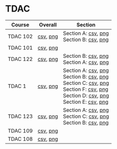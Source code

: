 # TDAC

| Course | Overall | Section |
| ------ | ------- | ------- |
| TDAC 102 | [csv](https://github.com/UCSD-Historical-Enrollment-Data//Users/ryanbatubara/Desktop/2024Spring/blob/main/overall/TDAC%20102.csv), [png](https://raw.githubusercontent.com/UCSD-Historical-Enrollment-Data//Users/ryanbatubara/Desktop/2024Spring/main/plot_overall/TDAC%20102.png) | Section A: [csv](https://github.com/UCSD-Historical-Enrollment-Data//Users/ryanbatubara/Desktop/2024Spring/blob/main/section/TDAC%20102_A.csv), [png](https://raw.githubusercontent.com/UCSD-Historical-Enrollment-Data//Users/ryanbatubara/Desktop/2024Spring/main/plot_section/TDAC%20102_A.png)<br>Section B: [csv](https://github.com/UCSD-Historical-Enrollment-Data//Users/ryanbatubara/Desktop/2024Spring/blob/main/section/TDAC%20102_B.csv), [png](https://raw.githubusercontent.com/UCSD-Historical-Enrollment-Data//Users/ryanbatubara/Desktop/2024Spring/main/plot_section/TDAC%20102_B.png) |
| TDAC 101 | [csv](https://github.com/UCSD-Historical-Enrollment-Data//Users/ryanbatubara/Desktop/2024Spring/blob/main/overall/TDAC%20101.csv), [png](https://raw.githubusercontent.com/UCSD-Historical-Enrollment-Data//Users/ryanbatubara/Desktop/2024Spring/main/plot_overall/TDAC%20101.png) |  |
| TDAC 122 | [csv](https://github.com/UCSD-Historical-Enrollment-Data//Users/ryanbatubara/Desktop/2024Spring/blob/main/overall/TDAC%20122.csv), [png](https://raw.githubusercontent.com/UCSD-Historical-Enrollment-Data//Users/ryanbatubara/Desktop/2024Spring/main/plot_overall/TDAC%20122.png) | Section B: [csv](https://github.com/UCSD-Historical-Enrollment-Data//Users/ryanbatubara/Desktop/2024Spring/blob/main/section/TDAC%20122_B.csv), [png](https://raw.githubusercontent.com/UCSD-Historical-Enrollment-Data//Users/ryanbatubara/Desktop/2024Spring/main/plot_section/TDAC%20122_B.png)<br>Section A: [csv](https://github.com/UCSD-Historical-Enrollment-Data//Users/ryanbatubara/Desktop/2024Spring/blob/main/section/TDAC%20122_A.csv), [png](https://raw.githubusercontent.com/UCSD-Historical-Enrollment-Data//Users/ryanbatubara/Desktop/2024Spring/main/plot_section/TDAC%20122_A.png) |
| TDAC 1 | [csv](https://github.com/UCSD-Historical-Enrollment-Data//Users/ryanbatubara/Desktop/2024Spring/blob/main/overall/TDAC%201.csv), [png](https://raw.githubusercontent.com/UCSD-Historical-Enrollment-Data//Users/ryanbatubara/Desktop/2024Spring/main/plot_overall/TDAC%201.png) | Section A: [csv](https://github.com/UCSD-Historical-Enrollment-Data//Users/ryanbatubara/Desktop/2024Spring/blob/main/section/TDAC%201_A.csv), [png](https://raw.githubusercontent.com/UCSD-Historical-Enrollment-Data//Users/ryanbatubara/Desktop/2024Spring/main/plot_section/TDAC%201_A.png)<br>Section B: [csv](https://github.com/UCSD-Historical-Enrollment-Data//Users/ryanbatubara/Desktop/2024Spring/blob/main/section/TDAC%201_B.csv), [png](https://raw.githubusercontent.com/UCSD-Historical-Enrollment-Data//Users/ryanbatubara/Desktop/2024Spring/main/plot_section/TDAC%201_B.png)<br>Section C: [csv](https://github.com/UCSD-Historical-Enrollment-Data//Users/ryanbatubara/Desktop/2024Spring/blob/main/section/TDAC%201_C.csv), [png](https://raw.githubusercontent.com/UCSD-Historical-Enrollment-Data//Users/ryanbatubara/Desktop/2024Spring/main/plot_section/TDAC%201_C.png)<br>Section F: [csv](https://github.com/UCSD-Historical-Enrollment-Data//Users/ryanbatubara/Desktop/2024Spring/blob/main/section/TDAC%201_F.csv), [png](https://raw.githubusercontent.com/UCSD-Historical-Enrollment-Data//Users/ryanbatubara/Desktop/2024Spring/main/plot_section/TDAC%201_F.png)<br>Section D: [csv](https://github.com/UCSD-Historical-Enrollment-Data//Users/ryanbatubara/Desktop/2024Spring/blob/main/section/TDAC%201_D.csv), [png](https://raw.githubusercontent.com/UCSD-Historical-Enrollment-Data//Users/ryanbatubara/Desktop/2024Spring/main/plot_section/TDAC%201_D.png)<br>Section E: [csv](https://github.com/UCSD-Historical-Enrollment-Data//Users/ryanbatubara/Desktop/2024Spring/blob/main/section/TDAC%201_E.csv), [png](https://raw.githubusercontent.com/UCSD-Historical-Enrollment-Data//Users/ryanbatubara/Desktop/2024Spring/main/plot_section/TDAC%201_E.png) |
| TDAC 123 | [csv](https://github.com/UCSD-Historical-Enrollment-Data//Users/ryanbatubara/Desktop/2024Spring/blob/main/overall/TDAC%20123.csv), [png](https://raw.githubusercontent.com/UCSD-Historical-Enrollment-Data//Users/ryanbatubara/Desktop/2024Spring/main/plot_overall/TDAC%20123.png) | Section A: [csv](https://github.com/UCSD-Historical-Enrollment-Data//Users/ryanbatubara/Desktop/2024Spring/blob/main/section/TDAC%20123_A.csv), [png](https://raw.githubusercontent.com/UCSD-Historical-Enrollment-Data//Users/ryanbatubara/Desktop/2024Spring/main/plot_section/TDAC%20123_A.png)<br>Section C: [csv](https://github.com/UCSD-Historical-Enrollment-Data//Users/ryanbatubara/Desktop/2024Spring/blob/main/section/TDAC%20123_C.csv), [png](https://raw.githubusercontent.com/UCSD-Historical-Enrollment-Data//Users/ryanbatubara/Desktop/2024Spring/main/plot_section/TDAC%20123_C.png)<br>Section B: [csv](https://github.com/UCSD-Historical-Enrollment-Data//Users/ryanbatubara/Desktop/2024Spring/blob/main/section/TDAC%20123_B.csv), [png](https://raw.githubusercontent.com/UCSD-Historical-Enrollment-Data//Users/ryanbatubara/Desktop/2024Spring/main/plot_section/TDAC%20123_B.png) |
| TDAC 109 | [csv](https://github.com/UCSD-Historical-Enrollment-Data//Users/ryanbatubara/Desktop/2024Spring/blob/main/overall/TDAC%20109.csv), [png](https://raw.githubusercontent.com/UCSD-Historical-Enrollment-Data//Users/ryanbatubara/Desktop/2024Spring/main/plot_overall/TDAC%20109.png) |  |
| TDAC 108 | [csv](https://github.com/UCSD-Historical-Enrollment-Data//Users/ryanbatubara/Desktop/2024Spring/blob/main/overall/TDAC%20108.csv), [png](https://raw.githubusercontent.com/UCSD-Historical-Enrollment-Data//Users/ryanbatubara/Desktop/2024Spring/main/plot_overall/TDAC%20108.png) |  |
